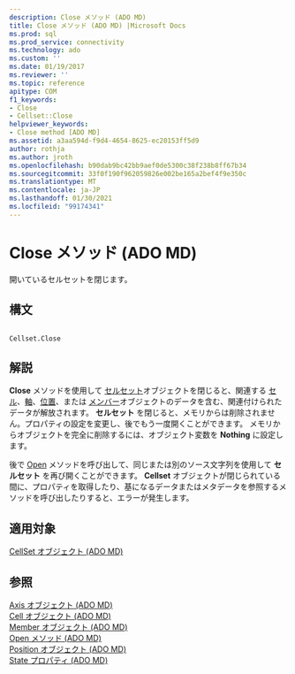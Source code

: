 ```yaml
---
description: Close メソッド (ADO MD)
title: Close メソッド (ADO MD) |Microsoft Docs
ms.prod: sql
ms.prod_service: connectivity
ms.technology: ado
ms.custom: ''
ms.date: 01/19/2017
ms.reviewer: ''
ms.topic: reference
apitype: COM
f1_keywords:
- Close
- Cellset::Close
helpviewer_keywords:
- Close method [ADO MD]
ms.assetid: a3aa594d-f9d4-4654-8625-ec20153ff5d9
author: rothja
ms.author: jroth
ms.openlocfilehash: b90dab9bc42bb9aef0de5300c38f238b8ff67b34
ms.sourcegitcommit: 33f0f190f962059826e002be165a2bef4f9e350c
ms.translationtype: MT
ms.contentlocale: ja-JP
ms.lasthandoff: 01/30/2021
ms.locfileid: "99174341"
---
```

# <a name="close-method-ado-md"></a>Close メソッド (ADO MD)
開いているセルセットを閉じます。  
  
## <a name="syntax"></a>構文  
  
```  
  
Cellset.Close  
```  
  
## <a name="remarks"></a>解説  
 **Close** メソッドを使用して [セルセット](./cellset-object-ado-md.md)オブジェクトを閉じると、関連する [セル](./cell-object-ado-md.md)、[軸](./axis-object-ado-md.md)、[位置](./position-object-ado-md.md)、または [メンバー](./member-object-ado-md.md)オブジェクトのデータを含む、関連付けられたデータが解放されます。 **セルセット** を閉じると、メモリからは削除されません。プロパティの設定を変更し、後でもう一度開くことができます。 メモリからオブジェクトを完全に削除するには、オブジェクト変数を **Nothing** に設定します。  
  
 後で [Open](./open-method-ado-md.md) メソッドを呼び出して、同じまたは別のソース文字列を使用して **セルセット** を再び開くことができます。 **Cellset** オブジェクトが閉じられている間に、プロパティを取得したり、基になるデータまたはメタデータを参照するメソッドを呼び出したりすると、エラーが発生します。  
  
## <a name="applies-to"></a>適用対象  
 [CellSet オブジェクト (ADO MD)](./cellset-object-ado-md.md)  
  
## <a name="see-also"></a>参照  
 [Axis オブジェクト (ADO MD)](./axis-object-ado-md.md)   
 [Cell オブジェクト (ADO MD)](./cell-object-ado-md.md)   
 [Member オブジェクト (ADO MD)](./member-object-ado-md.md)   
 [Open メソッド (ADO MD)](./open-method-ado-md.md)   
 [Position オブジェクト (ADO MD)](./position-object-ado-md.md)   
 [State プロパティ (ADO MD)](./state-property-ado-md.md)